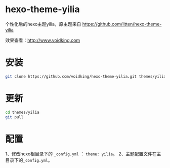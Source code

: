 # hexo-theme-yilia
个性化后的hexo主题yilia，原主题来自 https://github.com/litten/hexo-theme-yilia
   
效果查看：http://www.voidking.com

# 安装

``` bash
git clone https://github.com/voidking/hexo-theme-yilia.git themes/yilia
```

# 更新

``` bash
cd themes/yilia
git pull 
```

# 配置

1、修改hexo根目录下的 `_config.yml` ： `theme: yilia`。
2、主题配置文件在主目录下的`_config.yml`。
